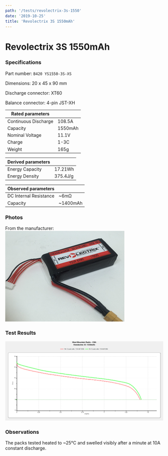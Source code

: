 ```yaml
---
path: '/tests/revolectrix-3s-1550'
date: '2019-10-25'
title: 'Revolectrix 3S 1550mAh'
---
```


# Revolectrix 3S 1550mAh

### Specifications

Part number: `B420 YS1550-3S-XS`

Dimensions: 20 x 45 x 90 mm

Discharge connector: XT60

Balance connector: 4-pin JST-XH

| Rated parameters     |         |
| -------------------- | ------- |
| Continuous Discharge | 108.5A  |
| Capacity             | 1550mAh |
| Nominal Voltage      | 11.1V   |
| Charge               | 1-3C    |
| Weight               | 165g    |

| Derived parameters |          |
| ------------------ | -------- |
| Energy Capacity    | 17.21Wh  |
| Energy Density     | 375.4J/g |

| Observed parameters    |          |
| ---------------------- | -------- |
| DC Internal Resistance | ~6m&ohm; |
| Capacity               | ~1400mAh |

### Photos

From the manufacturer: ![battery](../images/revolectrix-3s-1550-mfg.jpg)

### Test Results

![Test Results](../images/tests/revolectrix-3s-1550.png)

### Observations

The packs tested heated to ~25&deg;C and swelled visibly after a minute at 10A constant discharge.
